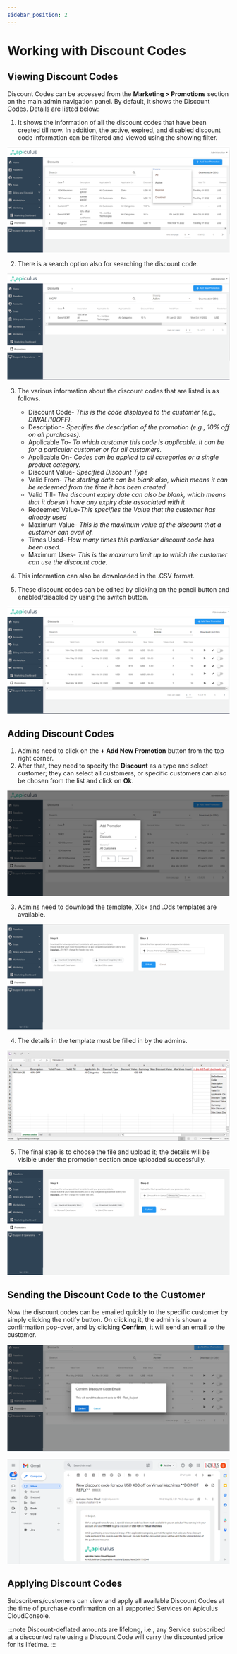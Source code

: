 ```yaml
---
sidebar_position: 2
---
```

# Working with Discount Codes

## Viewing Discount Codes

Discount Codes can be accessed from the **Marketing > Promotions** section on the main admin navigation panel. By default, it shows the Discount Codes. Details are listed below:

1. It shows the information of all the discount codes that have been created till now. In addition, the active, expired, and disabled discount code information can be filtered and viewed using the showing filter.

![Working with Discount Codes](img/WorkingwithDiscountCodes1.png)

2. There is a search option also for searching the discount code.

![Working with Discount Codes](img/WorkingwithDiscountCodes2.png)

3. The various information about the discount codes that are listed is as follows.

	- Discount Code- _This is the code displayed to the customer (e.g., DIWALI10OFF)._
	- Description- _Specifies the description of the promotion (e.g., 10% off on all purchases)._
	- Applicable To- _To which customer this code is applicable. It can be for a particular customer or for all customers._
	- Applicable On- _Codes can be applied to all categories or a single product category._
	- Discount Value- _Specified Discount Type_
	- Valid From- _The starting date can be blank also, which means it can be redeemed from the time it has been created_ 
	- Valid Till- _The discount expiry date can also be blank, which means that it doesn’t have any expiry date associated with it_
	- Redeemed Value-_This specifies the Value that the customer has already used_
	- Maximum Value- _This is the maximum value of the discount that a customer can avail of._
	- Times Used- _How many times this particular discount code has been used._
	- Maximum Uses- _This is the maximum limit up to which the customer can use the discount code._

4. This information can also be downloaded in the .CSV format.
5. These discount codes can be edited by clicking on the pencil button and enabled/disabled by using the switch button.

![Working with Discount Codes](img/WorkingwithDiscountCodes3.png)

## Adding Discount Codes

1. Admins need to click on the **+ Add New Promotion** button from the top right corner.
2. After that, they need to specify the **Discount** as a type and select customer; they can select all customers, or specific customers can also be chosen from the list and click on **Ok**.

![Working with Discount Codes](img/WorkingwithDiscountCodes4.png)

3. Admins need to download the template, Xlsx and .Ods templates are available.

![Working with Discount Codes](img/WorkingwithDiscountCodes5.png)

4. The details in the template must be filled in by the admins.

![Working with Discount Codes](img/WorkingwithDiscountCodes6.png)

5. The final step is to choose the file and upload it; the details will be visible under the promotion section once uploaded successfully.

![Working with Discount Codes](img/WorkingwithDiscountCodes7.png)

## Sending the Discount Code to the Customer

Now the discount codes can be emailed quickly to the specific customer by simply clicking the notify button. On clicking it, the admin is shown a confirmation pop-over, and by clicking **Confirm**, it will send an email to the customer.

![Working with Discount Codes](img/WorkingwithDiscountCodes8.png)

![Working with Discount Codes](img/WorkingwithDiscountCodes9.png)

## Applying Discount Codes

Subscribers/customers can view and apply all available Discount Codes at the time of purchase confirmation on all supported Services on Apiculus CloudConsole.

:::note
Discount-deflated amounts are lifelong, i.e., any Service subscribed at a discounted rate using a Discount Code will carry the discounted price for its lifetime.
:::